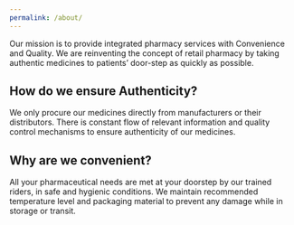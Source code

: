 ```yaml
---
permalink: /about/
---
```


Our mission is to provide integrated pharmacy services with Convenience and Quality. We are reinventing the concept of retail pharmacy by taking authentic medicines to patients’ door-step as quickly as possible.

## How do we ensure Authenticity?
We only procure our medicines directly from manufacturers or their distributors. There is constant flow of relevant information and quality control mechanisms to ensure authenticity of our medicines.

## Why are we convenient?

All your pharmaceutical needs are met at your doorstep by our trained riders, in safe and hygienic conditions. We maintain recommended temperature level and packaging material to prevent any damage while in storage or transit.
